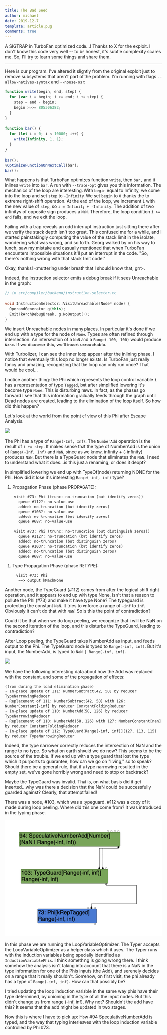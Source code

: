 ```yaml
---
title: The Bad Seed
author: michael
date: 2019-12-7
template: article.pug
comments: true
---
```


A SIGTRAP in TurboFan optimized code...! Thanks to X for the exploit.
I don't know this code very well -- to be honest, it's subtle complexity scares me.
So, I'll try to learn some things and share them.

--------

Here is our program. I've altered it slightly from the original exploit just to remove subsystems
that aren't part of the problem. I'm running with flags `--allow-natives-syntax` and `--nouse-osr`:

```javascript
function write(begin, end, step) {
  for (var i = begin; i >= end; i += step) {
    step = end - begin;
    begin >>>= 805306382;
  }
}

function bar() {
  for (let i = 0; i < 10000; i++) {
    write(Infinity, 1, 1);
  }
}

bar();
%OptimizeFunctionOnNextCall(bar);
bar();
```

What happens is that TurboFan optimizes function `write`, then `bar,` and it inlines `write` into `bar`.
A run with `--trace-opt` gives you this information. The mechanics of the loop are interesting. With
`begin` equal to Infinity, we come into the loop and set `step` to `-Infinity`. We set `begin` to `0`
thanks the to extreme right-shift operation. At the end of the loop, we increment `i` with the new
value of `step`, so `i = Infinity + -Infinity`. The addition of two infinitys of opposite sign produces
a `NaN`. Therefore, the loop condition `i >= end` fails, and we exit the loop.

Failing with a trap reveals an odd interrupt instruction just sitting there after we verify the stack
depth isn't too great. This confused me for a while, and I started painstakingly computing the value of
the stack limit in the isolate, wondering what was wrong, and so forth. Georg walked by on his way to
lunch, saw my mistake and casually mentioned that when TurboFan encounters impossible situations it'll
put an interrupt in the code. "So, there's nothing wrong with that stack limit code."

Okay, thanks! <muttering under breath that I should know that, grr>.

Indeed, the instruction selector emits a debug break if it sees Unreachable in the graph:

```cpp
// in src/compiler/backend/instruction-selector.cc

void InstructionSelector::VisitUnreachable(Node* node) {
  OperandGenerator g(this);
  Emit(kArchDebugBreak, g.NoOutput());
}
```

We insert Unreachable nodes in many places. In particular it's done if we end up with a type for the node of
`None`. Types are often refined through intersection. An intersection of a `NaN` and a
`Range(-100, 100)` would produce `None`. If we discover this, we'll insert unreachable.


With Turbolizer, I can see the inner loop appear after the inlining phase. I notice that eventually
this loop no longer exists. Is TurboFan just really fancy and amazing, recognizing that the loop
can only run once? That would be cool...

I notice another thing: the Phi which represents the loop control variable `i` has a representation
of type `Tagged`, but after simplified lowering it's become type `None`. This is disturbing news.
In fact, as the phases go forward I see that this information gradually feeds through the graph
until Dead nodes are created, leading to the elimination of the loop itself. So how did this happen?

Let's look at the world from the point of view of this Phi after Escape Analysis.

<image src="images/phi-viewpoint.png"/>


The Phi has a type of `Range(-Inf, Inf)`. The `NumberAdd` operation is the result of `i += step`.
It makes sense that the type of NumberAdd is the union of `Range(-Inf, Inf)` and `NaN`, since
as we know, infinity + (-infinity) produces `NaN`. But there is a TypeGuard node that eliminates
the `NaN`. I need to understand what it does...is this just a renaming, or does it deopt?

In simplified lowering we end up with TypeOf(node) returning NONE for the Phi. How did it lose
it's interesting `Range(-inf, inf)` type?

1. Propagation Phase (phase PROPAGATE):

```
    visit #73: Phi (trunc: no-truncation (but identify zeros))
      queue #112?: no-value-use
      added: no-truncation (but identify zeros)
      queue #103?: no-value-use
      added: no-truncation (but identify zeros)
      queue #68?: no-value-use

    visit #73: Phi (trunc: no-truncation (but distinguish zeros))
      queue #112?: no-truncation (but identify zeros)
      added: no-truncation (but distinguish zeros)
      queue #103?: no-truncation (but identify zeros)
      added: no-truncation (but distinguish zeros)
      queue #68?: no-value-use
```
1. Type Propagation Phase (phase RETYPE):
```
     visit #73: Phi
      ==> output kMachNone
```


Another node, the TypeGuard (#112) comes from after the logical shift right operation, and it appears to end up with type None.
Isn't that a reason to pollute the Phi (#73) and make it have type None? The typeguard is protecting the constant `NaN`.
It tries to enforce a range of `-inf` to `inf`. Obviously it can't do that with `NaN`! So is this the point of contradiction?

Could it be that when we do loop peeling, we recognize that i will be NaN on the second iteration of the loop, and this
disturbs the TypeGuard, leading to contradiction?

After Loop peeling, the TypeGuard takes NumberAdd as input, and feeds output to the Phi. The TypeGuard node is typed
to `Range(-inf, inf)`. But it's input, the NumberAdd, is typed to `NaN | Range(-inf, inf)`.

<image src="images/guard-after-peeling.png"/>


We have the following interesting data about how the Add was replaced with the constant, and some of the propagation of effects:

    (from during the load elimination phase)
    - In-place update of 111: NumberSubtract(42, 58) by reducer TypeNarrowingReducer
    - Replacement of 111: NumberSubtract(42, 58) with 126: NumberConstant[-inf] by reducer ConstantFoldingReducer
    - In-place update of 110: NumberAdd(58, 126) by reducer TypeNarrowingReducer
    - Replacement of 110: NumberAdd(58, 126) with 127: NumberConstant[nan] by reducer ConstantFoldingReducer
    - In-place update of 112: TypeGuard[Range(-inf, inf)](127, 113, 115) by reducer TypeNarrowingReducer

Indeed, the type narrower correctly reduces the intersection of NaN and the range to no type. So what on earth should
we do now? This seems to be the source of the trouble. If we end up with a type guard that lost the type which it
purports to guarantee, how can we go on "living," so to speak? Should there be a general rule, that if a type narrowing
resulted in the empty set, we've gone horribly wrong and need to stop or backtrack?

Maybe the TypeGuard was invalid. That is, on what basis did it get inserted...why was there a decision that the NaN could
be successfully guarded against? Clearly, that attempt failed!

There was a node, #103, which was a typeguard. #112 was a copy of it made during loop peeling. Where did this one come from?
It was introduced in the typing phase.

![](images/guard-before-peeling.png)

In this phase we are running the LoopVariableOptimizer. The Typer accepts the LoopVariableOptimizer as a helper class which it uses.
The Typer runs with the induction variables being specially identified as `InductionVariablePhis`. I think something is going
wrong there. I think somehow the analysis isn't taking into account that there is a NaN in the type information for one
of the Phis inputs (the Add), and serenely decides on a range that it really shouldn't. Somehow, on first visit, the phi already
has a type of `Range(-inf, inf)`. How can that possibly be?


I tried updating the loop induction variable in the same way phis have their type determined, by unioning in the type of
all the input nodes. But this didn't change us from range (-inf, inf). Why not? Shouldn't the add have this? It seems that the
add might be updated in two stages.


Now this is where I have to pick up: How #94 SpeculativeNumberAdd is typed, and the way that typing interleaves with the loop
induction variable controlled by Phi #73.
